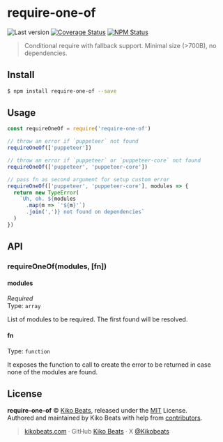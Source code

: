 # require-one-of

![Last version](https://img.shields.io/github/tag/Kikobeats/require-one-of.svg?style=flat-square)
[![Coverage Status](https://img.shields.io/coveralls/Kikobeats/require-one-of.svg?style=flat-square)](https://coveralls.io/github/Kikobeats/require-one-of)
[![NPM Status](https://img.shields.io/npm/dm/require-one-of.svg?style=flat-square)](https://www.npmjs.org/package/require-one-of)

> Conditional require with fallback support. Minimal size (>700B), no dependencies.

## Install

```bash
$ npm install require-one-of --save
```

## Usage

```js
const requireOneOf = require('require-one-of')

// throw an error if `puppeteer` not found
requireOneOf(['puppeteer'])

// throw an error if `puppeteer` or `puppeteer-core` not found
requireOneOf(['puppeteer', 'puppeteer-core'])

// pass fn as second argument for setup custom error
requireOneOf(['puppeteer', 'puppeteer-core'], modules => {
  return new TypeError(
    `Uh, oh. ${modules
      .map(m => `'${m}'`)
      .join(',')} not found on dependencies`
  )
})
```

## API

### requireOneOf(modules, [fn])

#### modules

*Required*<br>
Type: `array`

List of modules to be required. The first found will be resolved.

#### fn

Type: `function`

It exposes the function to call to create the error to be returned in case none of the modules are found.

## License

**require-one-of** © [Kiko Beats](https://kikobeats.com), released under the [MIT](https://github.com/Kikobeats/require-one-of/blob/master/LICENSE.md) License.<br>
Authored and maintained by Kiko Beats with help from [contributors](https://github.com/Kikobeats/require-one-of/contributors).

> [kikobeats.com](https://kikobeats.com) · GitHub [Kiko Beats](https://github.com/Kikobeats) · X [@Kikobeats](https://x.com/Kikobeats)
